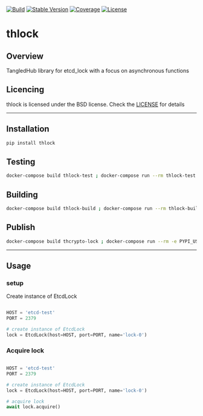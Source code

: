 [![Build][build-image]]()
[![Stable Version][stable-image]][stable-url]
[![Coverage][coverage-image]]()
[![License][bsd3-image]][bsd3-url]

# thlock

## Overview
TangledHub library for etcd_lock with a focus on asynchronous functions

## Licencing
thlock is licensed under the BSD license. Check the [LICENSE](https://opensource.org/licenses/BSD-3-Clause) for details

---

## Installation
```bash
pip install thlock
```

## Testing
```bash
docker-compose build thlock-test ; docker-compose run --rm thlock-test
```

## Building
```bash
docker-compose build thlock-build ; docker-compose run --rm thlock-build
```

## Publish
```bash
docker-compose build thcrypto-lock ; docker-compose run --rm -e PYPI_USERNAME=__token__ -e PYPI_PASSWORD=__SECRET__ thlock-publish
```

---

## Usage

### setup

Create instance of EtcdLock

```python

HOST = 'etcd-test'
PORT = 2379

# create instance of EtcdLock
lock = EtcdLock(host=HOST, port=PORT, name='lock-0')

```


### Acquire lock

```python

HOST = 'etcd-test'
PORT = 2379

# create instance of EtcdLock
lock = EtcdLock(host=HOST, port=PORT, name='lock-0')

# acquire lock
await lock.acquire()

```


<!-- Links -->

<!-- Badges -->

[bsd3-image]: https://img.shields.io/badge/License-BSD_3--Clause-blue.svg
[bsd3-url]: https://opensource.org/licenses/BSD-3-Clause
[build-image]: https://img.shields.io/badge/build-success-brightgreen
[coverage-image]: https://img.shields.io/badge/Coverage-100%25-green
[stable-image]: https://img.shields.io/pypi/v/thlock?label=stable
[stable-url]: https://pypi.org/project/thlock/

